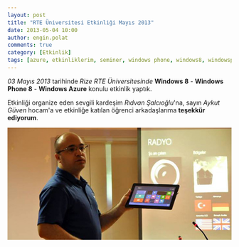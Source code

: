 ```yaml
---
layout: post
title: "RTE Üniversitesi Etkinliği Mayıs 2013"
date: 2013-05-04 10:00
author: engin.polat
comments: true
category: [Etkinlik]
tags: [azure, etkinliklerim, seminer, windows phone, windows8, windowsphone, wp8]
---
```

*03 Mayıs 2013* tarihinde *Rize RTE Üniversitesinde* **Windows 8** - **Windows Phone 8** - **Windows Azure** konulu etkinlik yaptık.

Etkinliği organize eden sevgili kardeşim *Rıdvan Şalcıoğlu*'na, sayın *Aykut Güven* hocam'a ve etkinliğe katılan öğrenci arkadaşlarıma **teşekkür ediyorum**.

![](/assets/uploads/2013/05/RTEUniversitesi.jpg)

